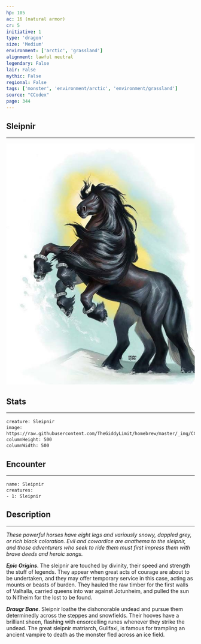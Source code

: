 ```yaml
---
hp: 105
ac: 16 (natural armor)
cr: 5
initiative: 1
type: 'dragon'    
size: 'Medium'
environment: ['arctic', 'grassland']
alignment: lawful neutral
legendary: False
lair: False
mythic: False
regional: False
tags: ['monster', 'environment/arctic', 'environment/grassland']
source: "CCodex"
page: 344
---
```


## Sleipnir
---

![|600](https://raw.githubusercontent.com/TheGiddyLimit/homebrew/master/_img/CCodex/Sleipnir.jpg)

## Stats
---

```statblock
creature: Sleipnir
image: https://raw.githubusercontent.com/TheGiddyLimit/homebrew/master/_img/CCodex/sleipnir_token.png
columnHeight: 500
columnWidth: 500
```

## Encounter
---

```encounter-table
name: Sleipnir
creatures:
- 1: Sleipnir
```

## Description
---
_These powerful horses have eight legs and variously snowy, dappled grey, or rich black coloration. Evil and cowardice are anathema to the sleipnir, and those adventurers who seek to ride them must first impress them with brave deeds and heroic songs._

**_Epic Origins_**. The sleipnir are touched by divinity, their speed and strength the stuff of legends. They appear when great acts of courage are about to be undertaken, and they may offer temporary service in this case, acting as mounts or beasts of burden. They hauled the raw timber for the first walls of Valhalla, carried queens into war against Jotunheim, and pulled the sun to Niflheim for the lost to be found.

**_Draugr Bane_**. Sleipnir loathe the dishonorable undead and pursue them determinedly across the steppes and snowfields. Their hooves have a brilliant sheen, flashing with ensorcelling runes whenever they strike the undead. The great sleipnir matriarch, Gullfaxi, is famous for trampling an ancient vampire to death as the monster fled across an ice field.






